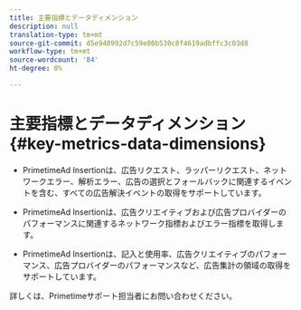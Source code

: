 ```yaml
---
title: 主要指標とデータディメンション
description: null
translation-type: tm+mt
source-git-commit: d5e948992d7c59e80b530c8f4619adbffc3c03d8
workflow-type: tm+mt
source-wordcount: '84'
ht-degree: 0%

---
```



# 主要指標とデータディメンション{#key-metrics-data-dimensions}

* PrimetimeAd Insertionは、広告リクエスト、ラッパーリクエスト、ネットワークエラー、解析エラー、広告の選択とフォールバックに関連するイベントを含む、すべての広告解決イベントの取得をサポートしています。

* PrimetimeAd Insertionは、広告クリエイティブおよび広告プロバイダーのパフォーマンスに関連するネットワーク指標およびエラー指標を取得します。

* PrimetimeAd Insertionは、記入と使用率、広告クリエイティブのパフォーマンス、広告プロバイダーのパフォーマンスなど、広告集計の領域の取得をサポートしています。

詳しくは、Primetimeサポート担当者にお問い合わせください。
